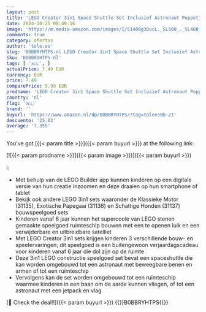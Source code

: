 ```yaml
---
layout: post
title: 'LEGO Creator 3in1 Space Shuttle Set Inclusief Astronaut Poppetje met Beweegbare Onderdelen en Ruimteschip  Leuk Speelgoed voor Jongens en Meisjes vanaf 6 Jaar  Ruimte Cadeau voor Kinderen 31134'
date: 2024-10-25 08:49:16
image: 'https://m.media-amazon.com/images/I/51400g3DucL._SL500_._SL400_.jpg'
comments: true
category: ofertas
author: 'tole.es'
slug: 'B0BBRYHTPS-nl LEGO Creator 3in1 Space Shuttle Set Inclusief Astronaut...'
sku: 'B0BBRYHTPS-nl'
tags: [ '🇳🇱', ]
actualPrice: 7.49 EUR
currency: EUR
price: 7.49
comparePrice: 9.99 EUR
prodname: 'LEGO Creator 3in1 Space Shuttle Set Inclusief Astronaut Poppetje met Beweegbare Onderdelen en Ruimteschip  Leuk Speelgoed voor Jongens en Meisjes vanaf 6 Jaar  Ruimte Cadeau voor Kinderen 31134'
country: 'nl'
flag: '🇳🇱'
brand: ''
buyurl: 'https://www.amazon.nl/dp/B0BBRYHTPS/?tag=tolees0b-21'
descuento: '25.03'
average: '7.355'
---
```


You've got [{{< param title >}}]({{< param buyurl >}}) at the following link:

[![{{< param prodname >}}]({{< param image >}})]({{< param buyurl >}})

ℹ️:

- Met behulp van de LEGO Builder app kunnen kinderen op een digitale versie van hun creatie inzoomen en deze draaien op hun smartphone of tablet
- Bekijk ook andere LEGO 3in1 sets waaronder de Klassieke Motor (31135), Exotische Papegaai (31136) en Schattige Honden (31137) bouwspeelgoed sets
- Kinderen vanaf 6 jaar kunnen het supercoole van LEGO stenen gemaakte speelgoed ruimteschip bouwen met een te openen luik en een verwijderbare en uitbreidbare satelliet
- Met LEGO Creator 3in1 sets krijgen kinderen 3 verschillende bouw- en speelervaringen; dit speelgoed is een buitengewoon verjaardagscadeau voor kinderen vanaf 6 jaar die dol zijn op de ruimte
- Deze 3in1 LEGO constructie speelgoed set bevat een spaceshuttle die kan worden omgebouwd tot een astronaut met beweegbare benen en armen of tot een ruimteschip
- Vervolgens kan de set worden omgebouwd tot een ruimteschip waarmee kinderen in een baan om de aarde kunnen vliegen, of tot een astronaut met een jetpack en vlag

[🛒 Check the deal!!]({{< param buyurl >}})
{{<world>}}B0BBRYHTPS{{</world>}}
